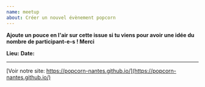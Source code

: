 ```yaml
---
name: meetup
about: Créer un nouvel évènement popcorn
---
```


**Ajoute un pouce en l'air sur cette issue si tu viens pour avoir une idée du nombre de participant-e-s ! Merci**

**Lieu:**
**Date:**

<hr />

[Voir notre site: https://popcorn-nantes.github.io/](https://popcorn-nantes.github.io/)



